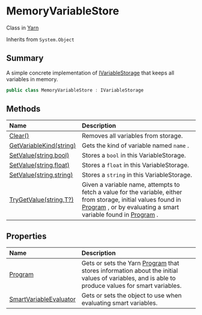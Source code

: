 # MemoryVariableStore

Class in [Yarn](/docs/api/csharp/yarn.md)

Inherits from `System.Object`

## Summary


A simple concrete implementation of  <a href="yarn.ivariablestorage.md">IVariableStorage</a> 
that keeps all variables in memory.


```csharp
public class MemoryVariableStore : IVariableStorage
```

## Methods

|Name|Description|
|:---|:---|
|[Clear()](/docs/api/csharp/yarn.memoryvariablestore.clear.md)|Removes all variables from storage.|
|[GetVariableKind(string)](/docs/api/csharp/yarn.memoryvariablestore.getvariablekind.md)|Gets the kind of variable named  <code>name</code> .|
|[SetValue(string,bool)](/docs/api/csharp/yarn.memoryvariablestore.setvalue-3.md)|Stores a  <code>bool</code>  in this VariableStorage.|
|[SetValue(string,float)](/docs/api/csharp/yarn.memoryvariablestore.setvalue-2.md)|Stores a  <code>float</code>  in this VariableStorage.|
|[SetValue(string,string)](/docs/api/csharp/yarn.memoryvariablestore.setvalue-1.md)|Stores a  <code>string</code>  in this VariableStorage.|
|[TryGetValue(string,T?)](/docs/api/csharp/yarn.memoryvariablestore.trygetvalue.md)|Given a variable name, attempts to fetch a value for the variable, either from storage, initial values found in  <a href="yarn.ivariableaccess.program.md">Program</a> , or by evaluating a smart variable found in  <a href="yarn.ivariableaccess.program.md">Program</a> .|

## Properties

|Name|Description|
|:---|:---|
|[Program](/docs/api/csharp/yarn.memoryvariablestore.program.md)|Gets or sets the Yarn  <a href="yarn.ivariableaccess.program.md">Program</a>  that stores information about the initial values of variables, and is able to produce values for smart variables.|
|[SmartVariableEvaluator](/docs/api/csharp/yarn.memoryvariablestore.smartvariableevaluator.md)|Gets or sets the object to use when evaluating smart variables.|

